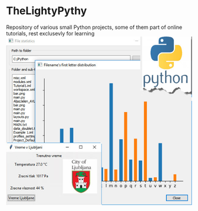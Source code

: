 # TheLightyPythy
Repository of various small Python projects, some of them part of online tutorials, rest exclusevly for learning
![alt text](https://github.com/aljazjelen/theLightyPythy/blob/master/github_screen.jpg)
